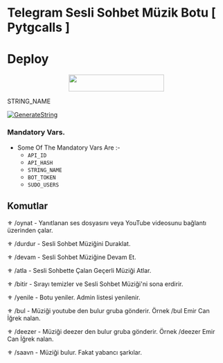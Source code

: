# Telegram Sesli Sohbet Müzik Botu [ Pytgcalls ]

# Deploy

<p align="center"><a href="https://heroku.com/deploy?template=https://github.com/sangramghangale/VCPlayerBot"> <img src="https://img.shields.io/badge/Deploy%20To%20Heroku-red?style=for-the-badge&logo=heroku" width="220" height="38.45"/></a></p>

STRING_NAME 

[![GenerateString](https://img.shields.io/badge/repl.it-generateString-yellowgreen)](https://replit.com/@QueenArzoo/VCPlayBot)

### Mandatory Vars.

- Some Of The Mandatory Vars Are :-
   - `API_ID` 
   - `API_HASH` 
   - `STRING_NAME` 
   - `BOT_TOKEN` 
   - `SUDO_USERS` 

## Komutlar

⚜️ /oynat - Yanıtlanan ses dosyasını veya YouTube videosunu bağlantı üzerinden çalar. 

⚜️ /durdur - Sesli Sohbet Müziğini Duraklat. 

⚜️ /devam - Sesli Sohbet Müziğine Devam Et. 

⚜️ /atla - Sesli Sohbette Çalan Geçerli Müziği Atlar. 

⚜️ /bitir - Sırayı temizler ve Sesli Sohbet Müziği'ni sona erdirir. 

⚜️ /yenile - Botu yeniler. Admin listesi yenilenir. 

⚜️ /bul - Müziği youtube den bulur gruba gönderir. Örnek /bul Emir Can İğrek nalan.  

⚜️ /deezer - Müziği deezer den bulur gruba gönderir. Örnek /deezer Emir Can İğrek nalan.  

⚜️ /saavn - Müziği bulur. Fakat yabancı şarkılar. 
